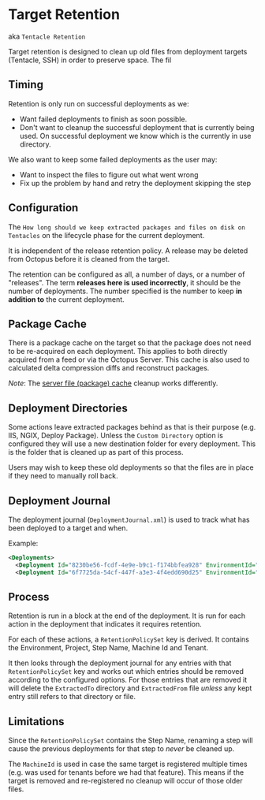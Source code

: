 # Target Retention

aka `Tentacle Retention`

Target retention is designed to clean up old files from deployment targets (Tentacle, SSH) in order to preserve space. The fil

## Timing

Retention is only run on successful deployments as we:
 - Want failed deployments to finish as soon possible. 
 - Don't want to cleanup the successful deployment that is currently being used. On successful deployment we know which is the currently in use directory.

We also want to keep some failed deployments as the user may:
- Want to inspect the files to figure out what went wrong
- Fix up the problem by hand and retry the deployment skipping the step

## Configuration

The `How long should we keep extracted packages and files on disk on Tentacles` on the lifecycle phase for the current deployment.

It is independent of the release retention policy. A release may be deleted from Octopus before it is cleaned from the target.

The retention can be configured as all, a number of days, or a number of "releases". The term **releases here is used incorrectly**, it should be the number of deployments. The number specified is the number to keep **in addition to** the current deployment.

## Package Cache

There is a package cache on the target so that the package does not need to be re-acquired on each deployment. This applies to both directly acquired from a feed or via the Octopus Server. This cache is also used to calculated delta compression diffs and reconstruct packages.

*Note*: The [server file (package) cache](..\FileCache.md) cleanup works differently.

## Deployment Directories

Some actions leave extracted packages behind as that is their purpose (e.g. IIS, NGIX, Deploy Package). Unless the `Custom Directory` option is configured they will use a new destination folder for every deployment. This is the folder that is cleaned up as part of this process.

Users may wish to keep these old deployments so that the files are in place if they need to manually roll back.

## Deployment Journal

The deployment journal (`DeploymentJournal.xml`) is used to track what has been deployed to a target and when.

Example:
```xml
<Deployments>
  <Deployment Id="8230be56-fcdf-4e9e-b9c1-f174bbfea928" EnvironmentId="Environments-1" TenantId="" ProjectId="Projects-1" PackageId="Test" PackageVersion="1.0.0" InstalledOn="2018-06-12 05:21:22" ExtractedFrom="C:\Octopus\Tentacle\Files\Test@S1.0.0@5C27F0F6BA16734C896550E72C34750A.zip" ExtractedTo="C:\Octopus\Applications\Tentacle\Local\Test\1.0.0" RetentionPolicySet="Environments-1/Projects-1/Step-Package/Machines-1/&lt;default&gt;" CustomInstallationDirectory="C:\Octopus\Applications\Tentacle\Local\Test\1.0.0" WasSuccessful="True" />
  <Deployment Id="6f7725da-54cf-447f-a3e3-4f4edd690d25" EnvironmentId="Environments-1" TenantId="" ProjectId="Projects-1" PackageId="Test" PackageVersion="1.0.0" InstalledOn="2018-06-12 05:29:55" ExtractedFrom="C:\Octopus\Tentacle\Files\Test@S1.0.0@5C27F0F6BA16734C896550E72C34750A.zip" ExtractedTo="C:\Octopus\Applications\Tentacle\Local\Test\1.0.0_1" RetentionPolicySet="Environments-1/Projects-1/Step-Package/Machines-1/&lt;default&gt;" CustomInstallationDirectory="C:\Octopus\Applications\Tentacle\Local\Test\1.0.0_1" WasSuccessful="True" />
 ```



 ## Process

Retention is run in a block at the end of the deployment. It is run for each action in the deployment that indicates it requires retention.

For each of these actions, a `RetentionPolicySet` key is derived. It contains the Environment, Project, Step Name, Machine Id and Tenant.

It then looks through the deployment journal for any entries with that `RetentionPolicySet` key and works out which entries should be removed according to the configured options. For those entries that are removed it will delete the `ExtractedTo` directory and `ExtractedFrom` file *unless* any kept entry still refers to that directory or file.

## Limitations

Since the `RetentionPolicySet` contains the Step Name, renaming a step will cause the previous deployments for that step to *never* be cleaned up.

The `MachineId` is used in case the same target is registered multiple times (e.g. was used for tenants before we had that feature). This means if the target is removed and re-registered no cleanup will occur of those older files.